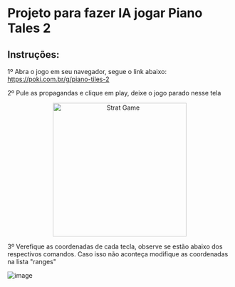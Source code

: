 <h1>Projeto para fazer IA jogar Piano Tales 2</h1>

<h2>Instruções:</h2>

1º Abra o jogo em seu navegador, segue o link abaixo:
https://poki.com.br/g/piano-tiles-2

2º Pule as propagandas e clique em play, deixe o jogo parado nesse tela

<p align="center">
  <img src="https://user-images.githubusercontent.com/54328542/137331514-0193b095-145a-489f-b46d-b3d10c39bce8.png" width="300" title="Strat Game">
</p>

3º Verefique as coordenadas de cada tecla, observe se estão abaixo dos respectivos comandos. Caso isso não aconteça modifique as coordenadas na lista "ranges"

![image](https://user-images.githubusercontent.com/54328542/137335482-c068027a-5b08-44ba-9c80-51e7b69ed876.png)

